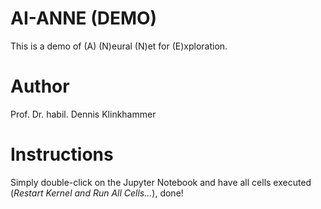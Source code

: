 # AI-ANNE (DEMO)
This is a demo of (A) (N)eural (N)et for (E)xploration.

# Author
Prof. Dr. habil. Dennis Klinkhammer

# Instructions
Simply double-click on the Jupyter Notebook and have all cells executed (*Restart Kernel and Run All Cells...*), done!
